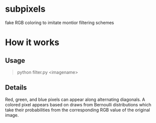 # subpixels
fake RGB coloring to imitate montior filtering schemes

How it works
============

Usage
-----

>python filter.py \<imagename\>

Details
-------

Red, green, and blue pixels can appear along alternating diagonals. A colored
pixel appears based on draws from Bernoulli distributions which take their
probabilities from the corresponding RGB value of the original image.
